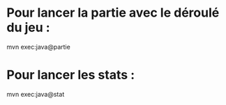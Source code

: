 # Pour lancer la partie avec le déroulé du jeu :
mvn exec:java@partie 
# Pour lancer les stats :
mvn exec:java@stat

